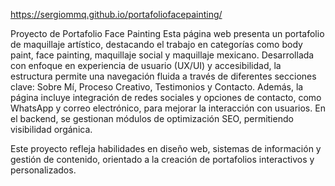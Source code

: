 https://sergiommq.github.io/portafoliofacepainting/

Proyecto de Portafolio Face Painting
Esta página web presenta un portafolio de maquillaje artístico, destacando el trabajo en categorías como body paint, face painting, maquillaje social y maquillaje mexicano. Desarrollada con enfoque en experiencia de usuario (UX/UI) y accesibilidad, la estructura permite una navegación fluida a través de diferentes secciones clave: Sobre Mí, Proceso Creativo, Testimonios y Contacto. Además, la página incluye integración de redes sociales y opciones de contacto, como WhatsApp y correo electrónico, para mejorar la interacción con usuarios. En el backend, se gestionan módulos de optimización SEO, permitiendo visibilidad orgánica.

Este proyecto refleja habilidades en diseño web, sistemas de información y gestión de contenido, orientado a la creación de portafolios interactivos y personalizados.
